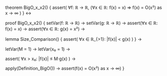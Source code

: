 theorem BigO_x_x2() {
  assert(
    ∀f: ℝ → ℝ,
    (∀x ∈ ℝ: f(x) = x) ⇒
    f(x) = O(x²) as x → ∞
  )
} ↔

proof BigO_x_x2() {
  setVar(f: ℝ → ℝ) →
  setVar(g: ℝ → ℝ) →
  assert(∀x ∈ ℝ: f(x) = x) →
  assert(∀x ∈ ℝ: g(x) = x²) →
  
  lemma Size_Comparison() {
    assert(
      ∀x ∈ ℝ_{>1}: |f(x)| < g(x)
    )
  } →

  letVar(M = 1) →
  letVar(x₀ = 1) →
  
  assert(
    ∀x > x₀: |f(x)| ≤ M·g(x)
  ) →
  
  apply(Definition_BigO()) →
  assert(f(x) = O(x²) as x → ∞)
}